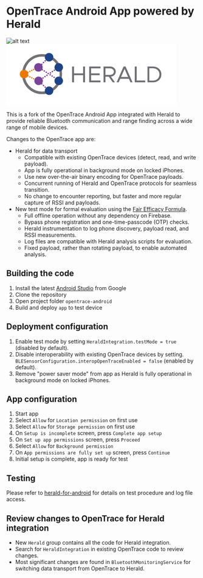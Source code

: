 # OpenTrace Android App powered by Herald

![alt text](./OpenTrace.png "OpenTrace Logo")
![herald](./Herald.png "Herald Logo")

This is a fork of the OpenTrace Android App integrated with Herald to provide reliable Bluetooth communication and range finding across a wide range of mobile devices.

Changes to the OpenTrace app are:

- Herald for data transport
  - Compatible with existing OpenTrace devices (detect, read, and write payload).
  - App is fully operational in background mode on locked iPhones.
  - Use new over-the-air binary encoding for OpenTrace payloads.
  - Concurrent running of Herald and OpenTrace protocols for seamless transition.
  - No change to encounter reporting, but faster and more regular capture of RSSI and payloads.
- New test mode for formal evaluation using the [Fair Efficacy Formula](https://vmware.github.io/herald/efficacy/).
  - Full offline operation without any dependency on Firebase.
  - Bypass phone registration and one-time-passcode (OTP) checks.
  - Herald instrumentation to log phone discovery, payload read, and RSSI measurements.
  - Log files are compatible with Herald analysis scripts for evaluation.
  - Fixed payload, rather than rotating payload, to enable automated analysis.

## Building the code

  1. Install the latest [Android Studio](https://developer.android.com/studio) from Google
  2. Clone the repository
  3. Open project folder `opentrace-android`
  7. Build and deploy `app` to test device

## Deployment configuration

1. Enable test mode by setting `HeraldIntegration.testMode = true` (disabled by default).
2. Disable interoperability with existing OpenTrace devices by setting. `BLESensorConfiguration.interopOpenTraceEnabled = false` (enabled by default).
3. Remove "power saver mode" from app as Herald is fully operational in background mode on locked iPhones.

## App configuration

1. Start app
2. Select `Allow` for `Location permission` on first use
3. Select `Allow` for `Storage permission` on first use
4. On `Setup is incomplete` screen, press `Complete app setup`
5. On `Set up app permissions` screen, press `Proceed`
6. Select `Allow` for `Background permission`
7. On `App permissions are fully set up` screen, press `Continue`
8. Initial setup is complete, app is ready for test

## Testing

Please refer to [herald-for-android](https://github.com/vmware/herald-for-android) for details on test procedure and log file access.

## Review changes to OpenTrace for Herald integration

- New `Herald` group contains all the code for Herald integration.
- Search for `HeraldIntegration` in existing OpenTrace code to review changes.
- Most significant changes are found in `BluetoothMonitoringService` for switching data transport from OpenTrace to Herald.
